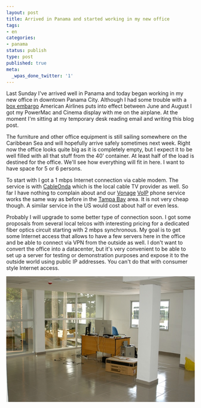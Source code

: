 ```yaml
---
layout: post
title: Arrived in Panama and started working in my new office
tags:
- en
categories:
- panama
status: publish
type: post
published: true
meta:
  _wpas_done_twitter: '1'
---
```

<p>Last Sunday I've arrived well in Panama and today began working in my new office in downtown Panama City. Although I had some trouble with a <a href="/2006/07/09/box-embargos-are-so-annoying.html">box embargo</a> American Airlines puts into effect between June and August I got my PowerMac and Cinema display with me on the airplane. At the moment I'm sitting at my temporary desk reading email and writing this blog post.</p>

<p>The furniture and other office equipment is still sailing somewhere on the Caribbean Sea and will hopefully arrive safely sometimes next week. Right now the office looks quite big as it is completely empty, but I expect it to be well filled with all that stuff from the 40' container. At least half of the load is destined for the office. We'll see how everything will fit in here. I want to have space for 5 or 6 persons.</p>

<p>To start with I got a 1 mbps Internet connection via cable modem. The service is with <a href="http://www.cableonda.net/">CableOnda</a> which is the local cable TV provider as well. So far I have nothing to complain about and our <a href="http://www.vonage.com/">Vonage</a> <a href="http://en.wikipedia.org/wiki/Voip">VoIP</a> phone service works the same way as before in the <a href="http://www.visittampabay.com/">Tampa Bay</a> area. It is not very cheap though. A similar service in the US would cost about half or even less.</p>

<p>Probably I will upgrade to some better type of connection soon. I got some proposals from several local telcos with interesting pricing for a dedicated fiber optics circuit starting with 2 mbps synchronous. My goal is to get some Internet access that allows to have a few servers here in the office and be able to connect via VPN from the outside as well. I don't want to convert the office into a datacenter, but it's very convenient to be able to set up a server for testing or demonstration purposes and expose it to the outside world using public IP addresses. You can't do that with consumer style Internet access.</p>

![Private21](/img/posts/2006/private21.jpg)
